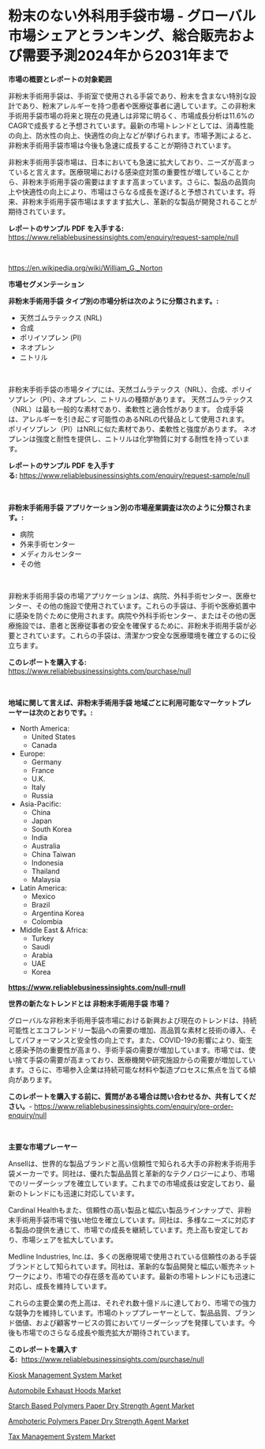 <p><h1>粉末のない外科用手袋市場 - グローバル市場シェアとランキング、総合販売および需要予測2024年から2031年まで</h1></p><p><strong>市場の概要とレポートの対象範囲</strong></p>
<p><p>非粉末手術用手袋は、手術室で使用される手袋であり、粉末を含まない特別な設計であり、粉末アレルギーを持つ患者や医療従事者に適しています。この非粉末手術用手袋市場の将来と現在の見通しは非常に明るく、市場成長分析は11.6%のCAGRで成長すると予想されています。最新の市場トレンドとしては、消毒性能の向上、防水性の向上、快適性の向上などが挙げられます。市場予測によると、非粉末手術用手袋市場は今後も急速に成長することが期待されています。</p><p>非粉末手術用手袋市場は、日本においても急速に拡大しており、ニーズが高まっていると言えます。医療現場における感染症対策の重要性が増していることから、非粉末手術用手袋の需要はますます高まっています。さらに、製品の品質向上や快適性の向上により、市場はさらなる成長を遂げると予想されています。将来、非粉末手術用手袋市場はますます拡大し、革新的な製品が開発されることが期待されています。</p></p>
<p><strong>レポートのサンプル PDF を入手する:</strong> <a href="https://www.reliablebusinessinsights.com/enquiry/request-sample/null">https://www.reliablebusinessinsights.com/enquiry/request-sample/null</a></p>
<p>&nbsp;</p>
<p><a href="https://en.wikipedia.org/wiki/William_G._Norton">https://en.wikipedia.org/wiki/William_G._Norton</a></p>
<p><strong>市場セグメンテーション</strong></p>
<p><strong>非粉末手術用手袋 タイプ別の市場分析は次のように分類されます。:</strong></p>
<p><ul><li>天然ゴムラテックス (NRL)</li><li>合成</li><li>ポリイソプレン (PI)</li><li>ネオプレン</li><li>ニトリル</li></ul></p>
<p>&nbsp;</p>
<p><p>非粉末手術手袋の市場タイプには、天然ゴムラテックス（NRL）、合成、ポリイソプレン（PI）、ネオプレン、ニトリルの種類があります。 天然ゴムラテックス（NRL）は最も一般的な素材であり、柔軟性と適合性があります。 合成手袋は、アレルギーを引き起こす可能性のあるNRLの代替品として使用されます。 ポリイソプレン（PI）はNRLに似た素材であり、柔軟性と強度があります。 ネオプレンは強度と耐性を提供し、ニトリルは化学物質に対する耐性を持っています。</p></p>
<p><strong>レポートのサンプル PDF を入手する:</strong>&nbsp;<a href="https://www.reliablebusinessinsights.com/enquiry/request-sample/null">https://www.reliablebusinessinsights.com/enquiry/request-sample/null</a></p>
<p>&nbsp;</p>
<p><strong> 非粉末手術用手袋 アプリケーション別の市場産業調査は次のように分類されます。:</strong></p>
<p><ul><li>病院</li><li>外来手術センター</li><li>メディカルセンター</li><li>その他</li></ul></p>
<p>&nbsp;</p>
<p><p>非粉末手術用手袋の市場アプリケーションは、病院、外科手術センター、医療センター、その他の施設で使用されています。これらの手袋は、手術や医療処置中に感染を防ぐために使用されます。病院や外科手術センター、またはその他の医療施設では、患者と医療従事者の安全を確保するために、非粉末手術用手袋が必要とされています。これらの手袋は、清潔かつ安全な医療環境を確立するのに役立ちます。</p></p>
<p><strong>このレポートを購入する:</strong>&nbsp; <a href="https://www.reliablebusinessinsights.com/purchase/null">https://www.reliablebusinessinsights.com/purchase/null</a></p>
<p>&nbsp;</p>
<p><strong>地域に関して言えば、非粉末手術用手袋 地域ごとに利用可能なマーケットプレーヤーは次のとおりです。:</strong></p>
<p><ul>
    <li>
        North America:
        <ul>
            <li>United States</li>
            <li>Canada</li>
        </ul>
    </li>
    <li>
        Europe:
        <ul>
            <li>Germany</li>
            <li>France</li>
            <li>U.K.</li>
            <li>Italy</li>
            <li>Russia</li>
        </ul>
    </li>
    <li>
        Asia-Pacific:
        <ul>
            <li>China</li>
            <li>Japan</li>
            <li>South Korea</li>
            <li>India</li>
            <li>Australia</li>
            <li>China Taiwan</li>
            <li>Indonesia</li>
            <li>Thailand</li>
            <li>Malaysia</li>
        </ul>
    </li>
    <li>
        Latin America:
        <ul>
            <li>Mexico</li>
            <li>Brazil</li>
            <li>Argentina Korea</li>
            <li>Colombia</li>
        </ul>
    </li>
    <li>
        Middle East & Africa:
        <ul>
            <li>Turkey</li>
            <li>Saudi</li>
            <li>Arabia</li>
            <li>UAE</li>
            <li>Korea</li>
        </ul>
    </li>
    </ul></p>
<p><strong><a href="https://www.reliablebusinessinsights.com/null-rnull">https://www.reliablebusinessinsights.com/null-rnull</a></strong>&nbsp;</p>
<p><strong>世界の新たなトレンドとは 非粉末手術用手袋 市場？</strong></p>
<p><p>グローバルな非粉末手術用手袋市場における新興および現在のトレンドは、持続可能性とエコフレンドリー製品への需要の増加、高品質な素材と技術の導入、そしてパフォーマンスと安全性の向上です。また、COVID-19の影響により、衛生と感染予防の重要性が高まり、手術手袋の需要が増加しています。市場では、使い捨て手袋の需要が高まっており、医療機関や研究施設からの需要が増加しています。さらに、市場参入企業は持続可能な材料や製造プロセスに焦点を当てる傾向があります。</p></p>
<p><strong>このレポートを購入する前に、質問がある場合は問い合わせるか、共有してください。</strong>- <a href="https://www.reliablebusinessinsights.com/enquiry/pre-order-enquiry/null">https://www.reliablebusinessinsights.com/enquiry/pre-order-enquiry/null</a></p>
<p>&nbsp;</p>
<p><strong>主要な市場プレーヤー</strong></p>
<p><p>Ansellは、世界的な製品ブランドと高い信頼性で知られる大手の非粉末手術用手袋メーカーです。同社は、優れた製品品質と革新的なテクノロジーにより、市場でのリーダーシップを確立しています。これまでの市場成長は安定しており、最新のトレンドにも迅速に対応しています。</p><p>Cardinal Healthもまた、信頼性の高い製品と幅広い製品ラインナップで、非粉末手術用手袋市場で強い地位を確立しています。同社は、多様なニーズに対応する製品の提供を通じて、市場での成長を継続しています。売上高も安定しており、市場シェアを拡大しています。</p><p>Medline Industries, Inc.は、多くの医療現場で使用されている信頼性のある手袋ブランドとして知られています。同社は、革新的な製品開発と幅広い販売ネットワークにより、市場での存在感を高めています。最新の市場トレンドにも迅速に対応し、成長を維持しています。</p><p>これらの主要企業の売上高は、それぞれ数十億ドルに達しており、市場での強力な競争力を維持しています。市場のトッププレーヤーとして、製品品質、ブランド価値、および顧客サービスの質においてリーダーシップを発揮しています。今後も市場でのさらなる成長や販売拡大が期待されています。</p></p>
<p><strong>このレポートを購入する:</strong>&nbsp;&nbsp;<a href="https://www.reliablebusinessinsights.com/purchase/null">https://www.reliablebusinessinsights.com/purchase/null</a></p>
<p><p><a href="https://issuu.com/reportprime-2/docs/kiosk-management-system-market-size-2030.pptx">Kiosk Management System Market</a></p><p><a href="https://medium.com/@amandaexton567/analyzing-automobile-exhaust-hoods-market-dynamics-and-growth-drivers-and-forecasted-for-period-6b51915589ce">Automobile Exhaust Hoods Market</a></p><p><a href="https://github.com/beauBlock13/Market-Research-Report-List-1/blob/main/starch-based-polymers-paper-dry-strength-agent-market.md">Starch Based Polymers Paper Dry Strength Agent Market</a></p><p><a href="https://github.com/BerryGuann/Market-Research-Report-List-1/blob/main/amphoteric-polymers-paper-dry-strength-agent-market.md">Amphoteric Polymers Paper Dry Strength Agent Market</a></p><p><a href="https://issuu.com/reportprime-2/docs/tax-management-system-market-size-2030.pptx">Tax Management System Market</a></p></p>